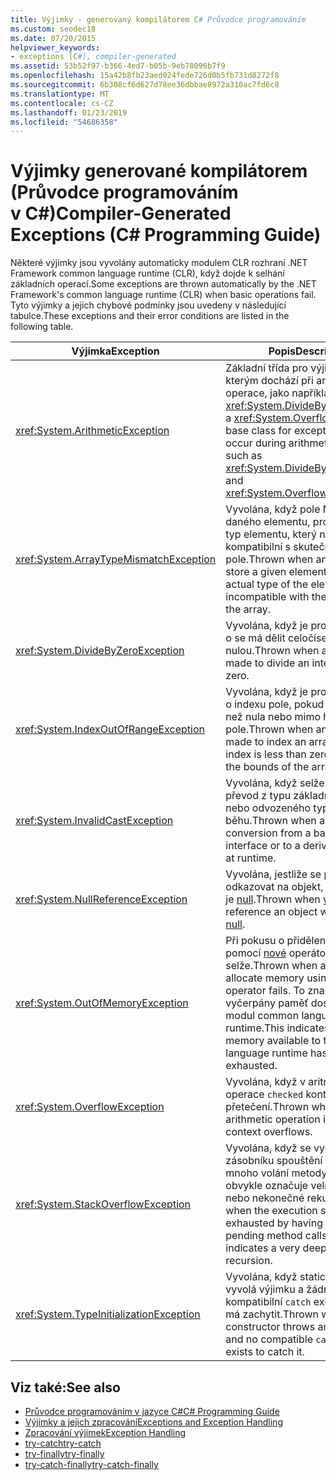 ```yaml
---
title: Výjimky - generovaný kompilátorem C# Průvodce programováním
ms.custom: seodec18
ms.date: 07/20/2015
helpviewer_keywords:
- exceptions [C#], compiler-generated
ms.assetid: 53b52f97-b366-4ed7-b05b-9eb78096b7f9
ms.openlocfilehash: 15a42b8fb23aed024fede726d0b5fb731d8272f8
ms.sourcegitcommit: 6b308cf6d627d78ee36dbbae8972a310ac7fd6c8
ms.translationtype: MT
ms.contentlocale: cs-CZ
ms.lasthandoff: 01/23/2019
ms.locfileid: "54686358"
---
```

# <a name="compiler-generated-exceptions-c-programming-guide"></a><span data-ttu-id="0cbc1-102">Výjimky generované kompilátorem (Průvodce programováním v C#)</span><span class="sxs-lookup"><span data-stu-id="0cbc1-102">Compiler-Generated Exceptions (C# Programming Guide)</span></span>
<span data-ttu-id="0cbc1-103">Některé výjimky jsou vyvolány automaticky modulem CLR rozhraní .NET Framework common language runtime (CLR), když dojde k selhání základních operací.</span><span class="sxs-lookup"><span data-stu-id="0cbc1-103">Some exceptions are thrown automatically by the .NET Framework's common language runtime (CLR) when basic operations fail.</span></span> <span data-ttu-id="0cbc1-104">Tyto výjimky a jejich chybové podmínky jsou uvedeny v následující tabulce.</span><span class="sxs-lookup"><span data-stu-id="0cbc1-104">These exceptions and their error conditions are listed in the following table.</span></span>  
  
|<span data-ttu-id="0cbc1-105">Výjimka</span><span class="sxs-lookup"><span data-stu-id="0cbc1-105">Exception</span></span>|<span data-ttu-id="0cbc1-106">Popis</span><span class="sxs-lookup"><span data-stu-id="0cbc1-106">Description</span></span>|  
|---------------|-----------------|  
|<xref:System.ArithmeticException>|<span data-ttu-id="0cbc1-107">Základní třída pro výjimky, ke kterým dochází při aritmetické operace, jako například <xref:System.DivideByZeroException> a <xref:System.OverflowException>.</span><span class="sxs-lookup"><span data-stu-id="0cbc1-107">A base class for exceptions that occur during arithmetic operations, such as <xref:System.DivideByZeroException> and <xref:System.OverflowException>.</span></span>|  
|<xref:System.ArrayTypeMismatchException>|<span data-ttu-id="0cbc1-108">Vyvolána, když pole Nejde uložit daného elementu, protože skutečný typ elementu, který není kompatibilní s skutečný typ pole.</span><span class="sxs-lookup"><span data-stu-id="0cbc1-108">Thrown when an array cannot store a given element because the actual type of the element is incompatible with the actual type of the array.</span></span>|  
|<xref:System.DivideByZeroException>|<span data-ttu-id="0cbc1-109">Vyvolána, když je proveden pokus o se má dělit celočíselnou hodnotu nulou.</span><span class="sxs-lookup"><span data-stu-id="0cbc1-109">Thrown when an attempt is made to divide an integral value by zero.</span></span>|  
|<xref:System.IndexOutOfRangeException>|<span data-ttu-id="0cbc1-110">Vyvolána, když je proveden pokus o indexu pole, pokud je index menší než nula nebo mimo hranice pole.</span><span class="sxs-lookup"><span data-stu-id="0cbc1-110">Thrown when an attempt is made to index an array when the index is less than zero or outside the bounds of the array.</span></span>|  
|<xref:System.InvalidCastException>|<span data-ttu-id="0cbc1-111">Vyvolána, když selže explicitní převod z typu základní rozhraní nebo odvozeného typu za běhu.</span><span class="sxs-lookup"><span data-stu-id="0cbc1-111">Thrown when an explicit conversion from a base type to an interface or to a derived type fails at runtime.</span></span>|  
|<xref:System.NullReferenceException>|<span data-ttu-id="0cbc1-112">Vyvolána, jestliže se pokusíte odkazovat na objekt, jehož hodnota je [null](../../../csharp/language-reference/keywords/null.md).</span><span class="sxs-lookup"><span data-stu-id="0cbc1-112">Thrown when you attempt to reference an object whose value is [null](../../../csharp/language-reference/keywords/null.md).</span></span>|  
|<xref:System.OutOfMemoryException>|<span data-ttu-id="0cbc1-113">Při pokusu o přidělení paměti pomocí [nové](../../../csharp/language-reference/keywords/new-operator.md) operátor selže.</span><span class="sxs-lookup"><span data-stu-id="0cbc1-113">Thrown when an attempt to allocate memory using the [new](../../../csharp/language-reference/keywords/new-operator.md) operator fails.</span></span> <span data-ttu-id="0cbc1-114">To znamená, že byly vyčerpány paměť dostupnou pro modul common language runtime.</span><span class="sxs-lookup"><span data-stu-id="0cbc1-114">This indicates that the memory available to the common language runtime has been exhausted.</span></span>|  
|<xref:System.OverflowException>|<span data-ttu-id="0cbc1-115">Vyvolána, když v aritmetické operace `checked` kontextu přetečení.</span><span class="sxs-lookup"><span data-stu-id="0cbc1-115">Thrown when an arithmetic operation in a `checked` context overflows.</span></span>|  
|<xref:System.StackOverflowException>|<span data-ttu-id="0cbc1-116">Vyvolána, když se vyčerpá zásobníku spouštění tak, že příliš mnoho volání metody čekající; obvykle označuje velmi podrobné nebo nekonečné rekurzi.</span><span class="sxs-lookup"><span data-stu-id="0cbc1-116">Thrown when the execution stack is exhausted by having too many pending method calls; usually indicates a very deep or infinite recursion.</span></span>|  
|<xref:System.TypeInitializationException>|<span data-ttu-id="0cbc1-117">Vyvolána, když statický konstruktor vyvolá výjimku a žádné kompatibilní `catch` existuje klauzule má zachytit.</span><span class="sxs-lookup"><span data-stu-id="0cbc1-117">Thrown when a static constructor throws an exception and no compatible `catch` clause exists to catch it.</span></span>|  
  
## <a name="see-also"></a><span data-ttu-id="0cbc1-118">Viz také:</span><span class="sxs-lookup"><span data-stu-id="0cbc1-118">See also</span></span>

- [<span data-ttu-id="0cbc1-119">Průvodce programováním v jazyce C#</span><span class="sxs-lookup"><span data-stu-id="0cbc1-119">C# Programming Guide</span></span>](../../../csharp/programming-guide/index.md)
- [<span data-ttu-id="0cbc1-120">Výjimky a jejich zpracování</span><span class="sxs-lookup"><span data-stu-id="0cbc1-120">Exceptions and Exception Handling</span></span>](../../../csharp/programming-guide/exceptions/index.md)
- [<span data-ttu-id="0cbc1-121">Zpracování výjimek</span><span class="sxs-lookup"><span data-stu-id="0cbc1-121">Exception Handling</span></span>](../../../csharp/programming-guide/exceptions/exception-handling.md)
- [<span data-ttu-id="0cbc1-122">try-catch</span><span class="sxs-lookup"><span data-stu-id="0cbc1-122">try-catch</span></span>](../../../csharp/language-reference/keywords/try-catch.md)
- [<span data-ttu-id="0cbc1-123">try-finally</span><span class="sxs-lookup"><span data-stu-id="0cbc1-123">try-finally</span></span>](../../../csharp/language-reference/keywords/try-finally.md)
- [<span data-ttu-id="0cbc1-124">try-catch-finally</span><span class="sxs-lookup"><span data-stu-id="0cbc1-124">try-catch-finally</span></span>](../../../csharp/language-reference/keywords/try-catch-finally.md)

